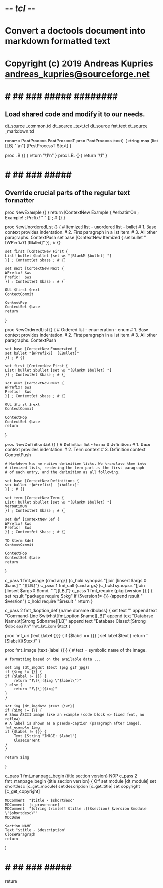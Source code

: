 # -*- tcl -*-
# Convert a doctools document into markdown formatted text
#
# Copyright (c) 2019 Andreas Kupries <andreas_kupries@sourceforge.net>

# # ## ### ##### ######## #############
## Load shared code and modify it to our needs.

dt_source _common.tcl
dt_source _text.tcl
dt_source fmt.text
dt_source _markdown.tcl

rename PostProcess PostProcessT
proc PostProcess {text} {
    string map [list [LB] "  \n"] [PostProcessT $text]
}

proc LB  {} { return "\1\n" }
proc LB. {} { return "\1" }

# # ## ### ##### ########
## Override crucial parts of the regular text formatter

proc NewExample {} {
    return [ContextNew Example {
	VerbatimOn ; Example! ; Prefix! "    "
    }] ; # {}
}

proc NewUnorderedList {} {
    # Itemized list - unordered list - bullet
    # 1. Base context provides indentation.
    # 2. First paragraph in a list item.
    # 3. All other paragraphs.
    ContextPush
    set base [ContextNew Itemized {
	set bullet "[WPrefix?]  [IBullet]"
    }] ; # {}

    set first [ContextNew First {
	List! bullet $bullet [set ws "[BlankM $bullet] "]
    }] ; ContextSet $base ; # {}

    set next [ContextNew Next {
	WPrefix! $ws
	Prefix!  $ws
    }] ; ContextSet $base ; # {}

    OUL $first $next
    ContextCommit

    ContextPop
    ContextSet $base
    return
}

proc NewOrderedList {} {
    # Ordered list - enumeration - enum
    # 1. Base context provides indentation.
    # 2. First paragraph in a list item.
    # 3. All other paragraphs.
    ContextPush
    
    set base [ContextNew Enumerated {
	set bullet "[WPrefix?]  [EBullet]"
    }] ; # {}

    set first [ContextNew First {
	List! bullet $bullet [set ws "[BlankM $bullet] "]
    }] ; ContextSet $base ; # {}

    set next [ContextNew Next {
	WPrefix! $ws
	Prefix!  $ws
    }] ; ContextSet $base ; # {}

    OUL $first $next
    ContextCommit

    ContextPop
    ContextSet $base
    return
}

proc NewDefinitionList {} {
    # Definition list - terms & definitions
    # 1. Base context provides indentation.
    # 2. Term context
    # 3. Definition context
    ContextPush

    # Markdown has no native definition lists. We translate them into
    # itemized lists, rendering the term part as the first paragraph
    # of each entry, and the definition as all following.
    
    set base [ContextNew Definitions {
	set bullet "[WPrefix?]  [IBullet]"
    }] ; # {}

    set term [ContextNew Term {
	List! bullet $bullet [set ws "[BlankM $bullet] "]
	VerbatimOn
    }] ; ContextSet $base ; # {}

    set def [ContextNew Def {
	WPrefix! $ws
	Prefix!  $ws
    }] ; ContextSet $base ; # {}

    TD $term $def
    ContextCommit
    
    ContextPop
    ContextSet $base
    return
}

c_pass 1 fmt_usage {cmd args} {c_hold synopsis "[join [linsert $args 0 $cmd] " "][LB.]"}
c_pass 1 fmt_call  {cmd args} {c_hold synopsis "[join [linsert $args 0 $cmd] " "][LB.]"}
c_pass 1 fmt_require {pkg {version {}}} {
    set result "package require $pkg"
    if {$version != {}} {append result " $version"}
    c_hold require "$result  "
    return
}

c_pass 2 fmt_tkoption_def {name dbname dbclass} {
    set    text ""
    append text "Command-Line Switch:\t[fmt_option $name][LB]"
    append text "Database Name:\t[Strong $dbname][LB]"
    append text "Database Class:\t[Strong $dbclass]\n"
    fmt_lst_item $text
}

proc fmt_uri {text {label {}}} {
    if {$label == {}} { set label $text }
    return "\[$label\]($text)"
}

proc fmt_image {text {label {}}} {
    # text = symbolic name of the image.

    # formatting based on the available data ...

    set img [dt_imgdst $text {png gif jpg}]
    if {$img != {}} {
	if {$label != {}} {
	    return "!\[\]($img \"$label\")"
	} else {
	    return "!\[\]($img)"
	}
    }
    
    set img [dt_imgdata $text {txt}]
    if {$img != {}} {
	# Show ASCII image like an example (code block => fixed font, no reflow)
	# A label is shown as a pseudo-caption (paragraph after image).
	fmt_example $img
	if {$label != {}} {
	    Text [String "IMAGE: $label"]
	    CloseCurrent
	}
    }

    return $img
}

c_pass 1 fmt_manpage_begin {title section version} NOP
c_pass 2 fmt_manpage_begin {title section version} {
    Off
    set module      [dt_module]
    set shortdesc   [c_get_module]
    set description [c_get_title]
    set copyright   [c_get_copyright]

    MDComment  "$title - $shortdesc"
    MDComment  [c_provenance]
    MDComment  "[string trimleft $title :]($section) $version $module \"$shortdesc\""
    MDCDone

    Section NAME
    Text "$title - $description"
    CloseParagraph
    return
}

##
# # ## ### ##### ########
return
